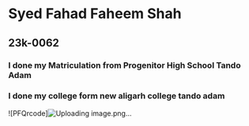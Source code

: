 # Syed Fahad Faheem Shah
## 23k-0062
### I done my Matriculation from Progenitor High School Tando Adam
### I done my college form new aligarh college tando adam
![PFQrcode]![Uploading image.png…]()




